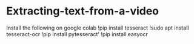 # Extracting-text-from-a-video

Install the following on google colab
!pip install tesseract
!sudo apt install tesseract-ocr
!pip install pytesseract'
!pip install easyocr
